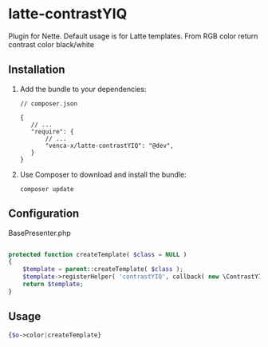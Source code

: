 latte-contrastYIQ
===============

Plugin for Nette. Default usage is for Latte templates. From RGB color return contrast color black/white

Installation
------------

 1. Add the bundle to your dependencies:

        // composer.json

        {
           // ...
           "require": {
               // ...
			   "venca-x/latte-contrastYIQ": "@dev",
           }
        }

 2. Use Composer to download and install the bundle:

        composer update

Configuration
-------------

BasePresenter.php

```php

protected function createTemplate( $class = NULL )
{
    $template = parent::createTemplate( $class );
    $template->registerHelper( 'contrastYIQ', callback( new \ContrastYIQ(), 'getContrastYIQ' ) );
    return $template;
}

```

Usage
-------------

```php
{$o->color|createTemplate}

```